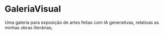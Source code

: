 # GaleriaVisual
Uma galeria para exposição de artes feitas com IA generativas, relativas as minhas obras literárias;

